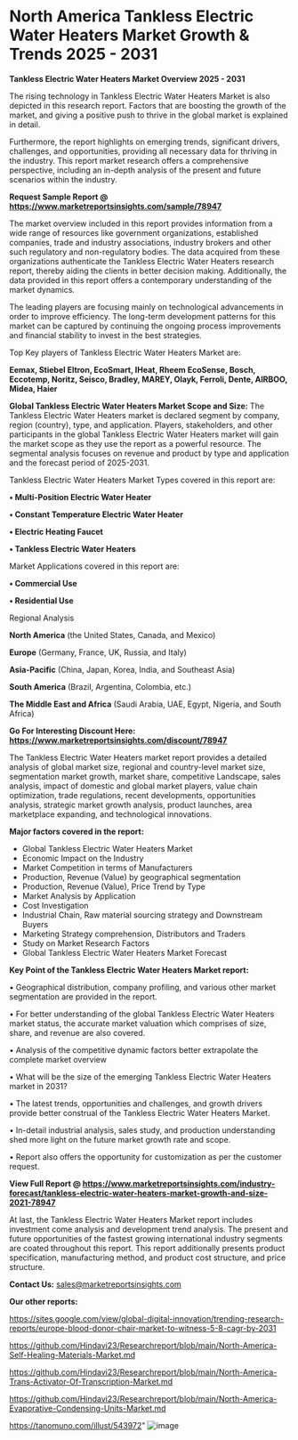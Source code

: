 # North America Tankless Electric Water Heaters Market Growth & Trends 2025 - 2031

<Strong> Tankless Electric Water Heaters Market Overview 2025 - 2031</strong>

The rising technology in Tankless Electric Water Heaters Market is also depicted in this research report. Factors that are boosting the growth of the market, and giving a positive push to thrive in the global market is explained in detail.

Furthermore, the report highlights on emerging trends, significant drivers, challenges, and opportunities, providing all necessary data for thriving in the industry. This report market research offers a comprehensive perspective, including an in-depth analysis of the present and future scenarios within the industry.

<strong>Request Sample Report @ <a href=https://www.marketreportsinsights.com/sample/78947>https://www.marketreportsinsights.com/sample/78947</a></strong>

The market overview included in this report provides information from a wide range of resources like government organizations, established companies, trade and industry associations, industry brokers and other such regulatory and non-regulatory bodies. The data acquired from these organizations authenticate the Tankless Electric Water Heaters research report, thereby aiding the clients in better decision making. Additionally, the data provided in this report offers a contemporary understanding of the market dynamics.

The leading players are focusing mainly on technological advancements in order to improve efficiency. The long-term development patterns for this market can be captured by continuing the ongoing process improvements and financial stability to invest in the best strategies.

Top Key players of Tankless Electric Water Heaters Market are:

<strong>Eemax, Stiebel Eltron, EcoSmart, IHeat, Rheem EcoSense, Bosch, Eccotemp, Noritz, Seisco, Bradley, MAREY, Olayk, Ferroli, Dente, AIRBOO, Midea, Haier</strong>

<strong><b>Global Tankless Electric Water Heaters Market Scope and Size:</b></strong>
The Tankless Electric Water Heaters market is declared segment by company, region (country), type, and application. Players, stakeholders, and other participants in the global Tankless Electric Water Heaters market will gain the market scope as they use the report as a powerful resource. The segmental analysis focuses on revenue and product by type and application and the forecast period of 2025-2031.

Tankless Electric Water Heaters Market Types covered in this report are:

<strong>• Multi-Position Electric Water Heater

• Constant Temperature Electric Water Heater

• Electric Heating Faucet

• Tankless Electric Water Heaters</strong>

Market Applications covered in this report are:

<strong>• Commercial Use

• Residential Use</strong> 

Regional Analysis

<strong>North America</strong> (the United States, Canada, and Mexico)

<strong>Europe</strong> (Germany, France, UK, Russia, and Italy)

<strong>Asia-Pacific</strong> (China, Japan, Korea, India, and Southeast Asia)

<strong>South America</strong> (Brazil, Argentina, Colombia, etc.)

<strong>The Middle East and Africa</strong> (Saudi Arabia, UAE, Egypt, Nigeria, and South Africa)

<strong>Go For Interesting Discount Here: <a href=https://www.marketreportsinsights.com/discount/78947>https://www.marketreportsinsights.com/discount/78947</a></strong>

The Tankless Electric Water Heaters market report provides a detailed analysis of global market size, regional and country-level market size, segmentation market growth, market share, competitive Landscape, sales analysis, impact of domestic and global market players, value chain optimization, trade regulations, recent developments, opportunities analysis, strategic market growth analysis, product launches, area marketplace expanding, and technological innovations.

<strong><b>Major factors covered in the report:</b></strong>
<ul>
  <li>Global Tankless Electric Water Heaters Market </li>
  <li>Economic Impact on the Industry</li>
  <li>Market Competition in terms of Manufacturers</li>
  <li>Production, Revenue (Value) by geographical segmentation</li>
  <li>Production, Revenue (Value), Price Trend by Type</li>
  <li>Market Analysis by Application</li>
  <li>Cost Investigation</li>
  <li>Industrial Chain, Raw material sourcing strategy and Downstream Buyers</li>
  <li>Marketing Strategy comprehension, Distributors and Traders</li>
  <li>Study on Market Research Factors</li>
  <li>Global Tankless Electric Water Heaters Market Forecast</li>
</ul>

<strong><b>Key Point of the Tankless Electric Water Heaters Market report:</b></strong>

• Geographical distribution, company profiling, and various other market segmentation are provided in the report.

• For better understanding of the global Tankless Electric Water Heaters market status, the accurate market valuation which comprises of size, share, and revenue are also covered.

• Analysis of the competitive dynamic factors better extrapolate the complete market overview

• What will be the size of the emerging Tankless Electric Water Heaters market in 2031?

• The latest trends, opportunities and challenges, and growth drivers provide better construal of the Tankless Electric Water Heaters Market.

• In-detail industrial analysis, sales study, and production understanding shed more light on the future market growth rate and scope.

• Report also offers the opportunity for customization as per the customer request.

<strong><b>View Full Report @ <a href=https://www.marketreportsinsights.com/industry-forecast/tankless-electric-water-heaters-market-growth-and-size-2021-78947>https://www.marketreportsinsights.com/industry-forecast/tankless-electric-water-heaters-market-growth-and-size-2021-78947</a></b></strong>


At last, the Tankless Electric Water Heaters Market report includes investment come analysis and development trend analysis. The present and future opportunities of the fastest growing international industry segments are coated throughout this report. This report additionally presents product specification, manufacturing method, and product cost structure, and price structure.

<strong>Contact Us:</strong>
sales@marketreportsinsights.com

<strong>Our other reports:</strong>

<a href=https://sites.google.com/view/global-digital-innovation/trending-research-reports/europe-blood-donor-chair-market-to-witness-5-8-cagr-by-2031>https://sites.google.com/view/global-digital-innovation/trending-research-reports/europe-blood-donor-chair-market-to-witness-5-8-cagr-by-2031</a>

<a href=https://github.com/Hindavi23/Researchreport/blob/main/North-America-Self-Healing-Materials-Market.md>https://github.com/Hindavi23/Researchreport/blob/main/North-America-Self-Healing-Materials-Market.md</a>

<a href=https://github.com/Hindavi23/Researchreport/blob/main/North-America-Trans-Activator-Of-Transcription-Market.md>https://github.com/Hindavi23/Researchreport/blob/main/North-America-Trans-Activator-Of-Transcription-Market.md</a>

<a href=https://github.com/Hindavi23/Researchreport/blob/main/North-America-Evaporative-Condensing-Units-Market.md>https://github.com/Hindavi23/Researchreport/blob/main/North-America-Evaporative-Condensing-Units-Market.md</a>

<a href=https://tanomuno.com/illust/543972>https://tanomuno.com/illust/543972</a>"
![image](https://github.com/user-attachments/assets/a81072ee-7e22-4067-aa38-818e759de162)
